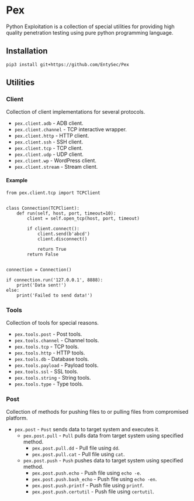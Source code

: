 # Pex

Python Exploitation is a collection of special utilities for providing high quality penetration testing using pure python programming language.

## Installation

```
pip3 install git+https://github.com/EntySec/Pex
```

## Utilities

### Client

Collection of client implementations for several protocols.

* `pex.client.adb` - ADB client.
* `pex.client.channel` - TCP interactive wrapper.
* `pex.client.http` - HTTP client.
* `pex.client.ssh` - SSH client.
* `pex.client.tcp` - TCP client.
* `pex.client.udp` - UDP client.
* `pex.client.wp` - WordPress client.
* `pex.client.stream` - Stream client.

#### Example

```python3
from pex.client.tcp import TCPClient


class Connection(TCPClient):
    def run(self, host, port, timeout=10):
        client = self.open_tcp(host, port, timeout)

        if client.connect():
            client.send(b'abcd')
            client.disconnect()

            return True
        return False


connection = Connection()

if connection.run('127.0.0.1', 8888):
    print('Data sent!')
else:
    print('Failed to send data!')
```

### Tools

Collection of tools for special reasons.

* `pex.tools.post` - Post tools.
* `pex.tools.channel` - Channel tools.
* `pex.tools.tcp` - TCP tools.
* `pex.tools.http` - HTTP tools.
* `pex.tools.db` - Database tools.
* `pex.tools.payload` - Payload tools.
* `pex.tools.ssl` - SSL tools.
* `pex.tools.string` - String tools.
* `pex.tools.type` - Type tools.

### Post

Collection of methods for pushing files to or pulling files from compromised platform.

* `pex.post` - `Post` sends data to target system and executes it.
   * `pex.post.pull` - `Pull` pulls data from target system using specified method.
      * `pex.post.pull.dd` - Pull file using `dd`.
      * `pex.post.pull.cat` - Pull file using `cat`.
   * `pex.post.push` - `Push` pushes data to target system using specified method.
      * `pex.post.push.echo` - Push file using `echo -e`.
      * `pex.post.push.bash_echo` - Push file using `echo -en`.
      * `pex.post.push.printf` - Push file using `printf`.
      * `pex.post.push.certutil` - Push file using `certutil`.
